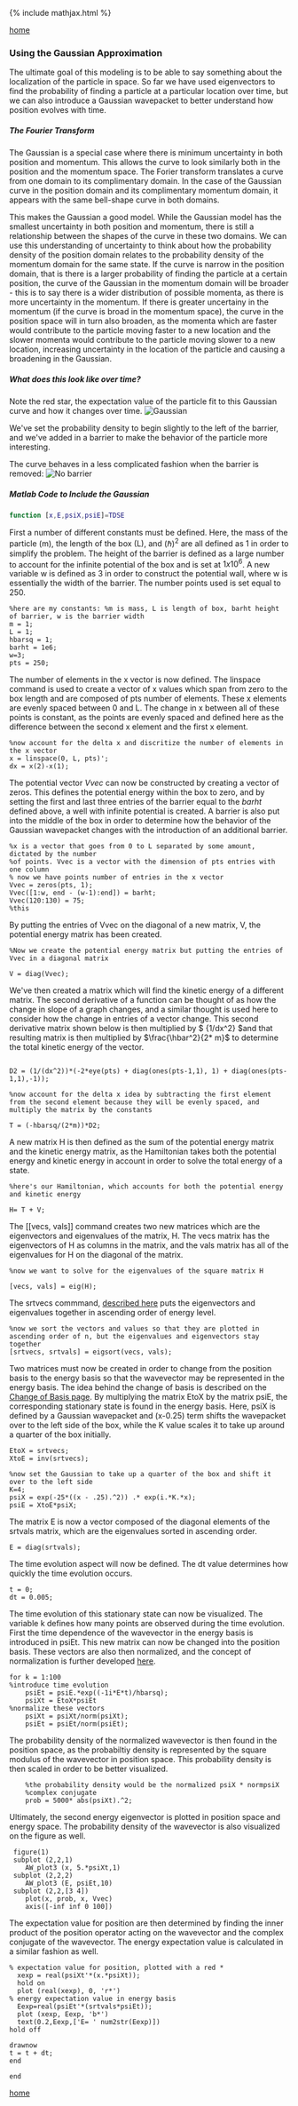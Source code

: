 {% include mathjax.html %}

[home](/README.md)


### Using the Gaussian Approximation
The ultimate goal of this modeling is to be able to say something about the localization of the particle in space. So far we have used eigenvectors to find the probability of finding a particle at a particular location over time, but we can also introduce a Gaussian wavepacket to better understand how position evolves with time. 

##### The Fourier Transform
The Gaussian is a special case where there is minimum uncertainty in both position and momentum. This allows the curve to look similarly both in the position and the momentum space. The Forier transform translates a curve from one domain to its complimentary domain. In the case of the Gaussian curve in the position domain and its complimentary momentum domain, it appears with the same bell-shape curve in both domains. 

This makes the Gaussian a good model. While the Gaussian model has the smallest uncertainty in both position and momentum, there is still a relationship between the shapes of the curve in these two domains. We can use this understanding of uncertainty to think about how the probability density of the position domain relates to the probability density of the momentum domain for the same state. If the curve is narrow in the position domain, that is there is a larger probability of finding the particle at a certain position, the curve of the Gaussian in the momentum domain will be broader - this is to say there is a wider distribution of possible momenta, as there is more uncertainty in the momentum. If there is greater uncertainy in the momentum (if the curve is broad in the momentum space), the curve in the position space will in turn also broaden, as the momenta which are faster would contribute to the particle moving faster to a new location and the slower momenta would contribute to the particle moving slower to a new location, increasing uncertainty in the location of the particle and causing a broadening in the Gaussian. 


##### What does this look like over time? 
Note the red star, the expectation value of the particle fit to this Gaussian curve and how it changes over time. 
![Gaussian](/gaus.gif)

We've set the probability density to begin slightly to the left of the barrier, and we've added in a barrier to make the behavior of the particle more interesting. 
 
The curve behaves in a less complicated fashion when the barrier is removed: 
![No barrier](/tdsenobarrier.gif)

##### Matlab Code to Include the Gaussian

```Matlab
function [x,E,psiX,psiE]=TDSE
```

First a number of different constants must be defined. Here, the mass of the particle (m), the length of the box (L), and ${(\hbar)^2}$ are all defined as 1 in order to simplify the problem. The height of the barrier is defined as a large number to account for the infinite potential of the box and is set at ${1 x 10^6}$. A new variable w is defined as 3 in order to construct the potential wall, where w is essentially the width of the barrier. The number points used is set equal to 250.
```
%here are my constants: %m is mass, L is length of box, barht height of barrier, w is the barrier width
m = 1;
L = 1;
hbarsq = 1;
barht = 1e6;
w=3;
pts = 250;
```

The number of elements in the x vector is now defined. The linspace command is used to create a vector of x values which span from zero to the box length and are composed of pts number of elements. These x elements are evenly spaced between 0 and L. The change in x between all of these points is constant, as the points are evenly spaced and defined here as the difference between the second x element and the first x element. 
```
%now account for the delta x and discritize the number of elements in the x vector
x = linspace(0, L, pts)';
dx = x(2)-x(1);
```
The potential vector ${Vvec}$ can now be constructed by creating a vector of zeros. This defines the potential energy within the box to zero, and by setting the first and last three entries of the barrier equal to the ${barht}$ defined above, a well with infinite potential is created. A barrier is also put into the middle of the box in order to determine how the behavior of the Gaussian wavepacket changes with the introduction of an additional barrier. 
```
%x is a vector that goes from 0 to L separated by some amount, dictated by the number
%of points. Vvec is a vector with the dimension of pts entries with one column
% now we have points number of entries in the x vector
Vvec = zeros(pts, 1);
Vvec([1:w, end - (w-1):end]) = barht;
Vvec(120:130) = 75;
%this
```

By putting the entries of Vvec on the diagonal of a new matrix, V, the potential energy matrix has been created.

```
%Now we create the potential energy matrix but putting the entries of Vvec in a diagonal matrix

V = diag(Vvec);
```

We've then created a matrix which will find the kinetic energy of a different matrix. The second derivative of a function can be thought of as how the change in slope of a graph changes, and a similar thought is used here to consider how the change in entries of a vector change. This second derivative matrix shown below is then multiplied by $ {1/dx^2} $and that resulting matrix is then multiplied by $\frac{\hbar^2}{2* m}$ to determine the total kinetic energy of the vector.

```%making the second derivative matrix

D2 = (1/(dx^2))*(-2*eye(pts) + diag(ones(pts-1,1), 1) + diag(ones(pts-1,1),-1));

%now account for the delta x idea by subtracting the first element from the second element because they will be evenly spaced, and multiply the matrix by the constants 

T = (-hbarsq/(2*m))*D2;
```
A new matrix H is then defined as the sum of the potential energy matrix and the kinetic energy matrix, as the Hamiltonian takes both the potential energy and kinetic energy in account in order to solve the total energy of a state.
```
%here's our Hamiltonian, which accounts for both the potential energy and kinetic energy

H= T + V;
```

The [[vecs, vals]] command creates two new matrices which are the eigenvectors and eigenvalues of the matrix, H. The vecs matrix has the eigenvectors of H as columns in the matrix, and the vals matrix has all of the eigenvalues for H on the diagonal of the matrix. 

```
%now we want to solve for the eigenvalues of the square matrix H

[vecs, vals] = eig(H);
```

The srtvecs commmand, [described here](/Eigsort.md) puts the eigenvectors and eigenvalues together in ascending order of energy level. 

```
%now we sort the vectors and values so that they are plotted in ascending order of n, but the eigenvalues and eigenvectors stay together
[srtvecs, srtvals] = eigsort(vecs, vals);
```

Two matrices must now be created in order to change from the position basis to the energy basis so that the wavevector may be represented in the energy basis. The idea behind the change of basis is described on the [Change of Basis page](/Basis.md). By multiplying the matrix EtoX by the matrix psiE, the corresponding stationary state is found in the energy basis. Here, psiX is defined by a Gaussian wavepacket and (x-0.25) term shifts the wavepacket over to the left side of the box, while the K value scales it to take up around a quarter of the box initially.

```
EtoX = srtvecs; 
XtoE = inv(srtvecs);

%now set the Gaussian to take up a quarter of the box and shift it over to the left side
K=4;
psiX = exp(-25*((x - .25).^2)) .* exp(i.*K.*x);
psiE = XtoE*psiX;
````

The matrix E is now a vector composed of the diagonal elements of the srtvals matrix, which are the eigenvalues sorted in ascending order. 

```
E = diag(srtvals);
```

The time evolution aspect will now be defined. The dt value determines how quickly the time evolution occurs. 

```
t = 0;
dt = 0.005;
```

The time evolution of this stationary state can now be visualized. The variable k defines how many points are observed during the time evolution. First the time dependence of the wavevector in the energy basis is introduced in psiEt. This new matrix can now be changed into the position basis. These vectors are also then normalized, and the concept of normalization is further developed [here](/Background.md). 

```
for k = 1:100
%introduce time evolution
    psiEt = psiE.*exp((-1i*E*t)/hbarsq);
    psiXt = EtoX*psiEt
%normalize these vectors
    psiXt = psiXt/norm(psiXt);
    psiEt = psiEt/norm(psiEt);
```

The probability density of the normalized wavevector is then found in the position space, as the probabiltiy density is represented by the square modulus of the wavevector in position space. This probability density is then scaled in order to be better visualized. 

```
    %the probability density would be the normalized psiX * normpsiX
    %complex conjugate
    prob = 5000* abs(psiXt).^2;
```

Ultimately, the second energy eigenvector is plotted in position space and energy space. The probability density of the wavevector is also visualized on the figure as well. 

```
 figure(1)
 subplot (2,2,1)
    AW_plot3 (x, 5.*psiXt,1)
 subplot (2,2,2)
    AW_plot3 (E, psiEt,10)
 subplot (2,2,[3 4])
    plot(x, prob, x, Vvec)
    axis([-inf inf 0 100])
 ```
 
The expectation value for position are then determined by finding the inner product of the position operator acting on the wavevector and the complex conjugate of the wavevector. The energy expectation value is calculated in a similar fashion as well. 
 
 ```
% expectation value for position, plotted with a red *
   xexp = real(psiXt'*(x.*psiXt));
   hold on 
   plot (real(xexp), 0, 'r*')
% energy expectation value in energy basis
   Eexp=real(psiEt'*(srtvals*psiEt));
   plot (xexp, Eexp, 'b*')
   text(0.2,Eexp,['E= ' num2str(Eexp)])
 hold off
  
 drawnow
t = t + dt;
end

end
``` 


[home](/README.md)

